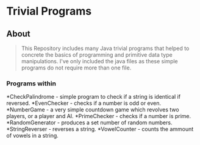 # Trivial Programs


## About

> This Repository includes many Java trivial programs that helped to concrete the basics of programming and primitive data type manipulations.
> I've only included the java files as these simple programs do not require more than one file.

### Programs within

*CheckPalindrome - simple program to check if a string is identical if reversed.
*EvenChecker - checks if a number is odd or even.
*NumberGame - a very simple countdown game which revolves two players, or a player and AI.
*PrimeChecker - checks if a number is prime.
*RandomGenerator - produces a set number of random numbers.
*StringReverser - reverses a string.
*VowelCounter - counts the ammount of vowels in a string.